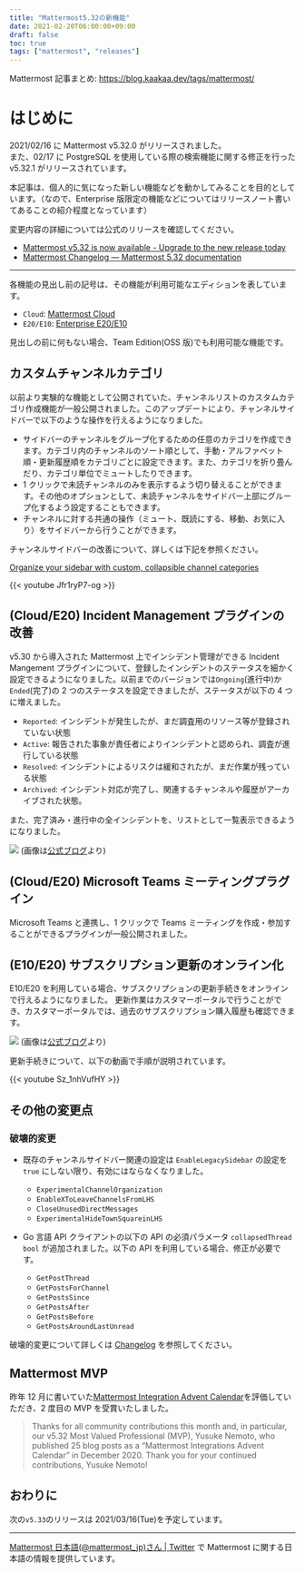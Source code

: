 ```yaml
---
title: "Mattermost5.32の新機能"
date: 2021-02-20T06:00:00+09:00
draft: false
toc: true
tags: ["mattermost", "releases"]
---
```


Mattermost 記事まとめ: https://blog.kaakaa.dev/tags/mattermost/

# はじめに

2021/02/16 に Mattermost v5.32.0 がリリースされました。  
また、02/17 に PostgreSQL を使用している際の検索機能に関する修正を行った v5.32.1 がリリースされています。

本記事は、個人的に気になった新しい機能などを動かしてみることを目的としています。（なので、Enterprise 版限定の機能などについてはリリースノート書いてあることの紹介程度となっています）

変更内容の詳細については公式のリリースを確認してください。

- [Mattermost v5\.32 is now available \- Upgrade to the new release today](https://mattermost.com/blog/mattermost-release-v5-32/)
- [Mattermost Changelog — Mattermost 5\.32 documentation](https://docs.mattermost.com/administration/changelog.html#release-v5-32-feature-release)

---

各機能の見出し前の記号は、その機能が利用可能なエディションを表しています。

- `Cloud`: [Mattermost Cloud](https://mattermost.com/pricing-cloud/)
- `E20/E10`: [Enterprise E20/E10](https://mattermost.com/pricing-self-managed/)

見出しの前に何もない場合、Team Edition(OSS 版)でも利用可能な機能です。

## カスタムチャンネルカテゴリ

以前より実験的な機能として公開されていた、チャンネルリストのカスタムカテゴリ作成機能が一般公開されました。このアップデートにより、チャンネルサイドバーで以下のような操作を行えるようになりました。

- サイドバーのチャンネルをグループ化するための任意のカテゴリを作成できます。カテゴリ内のチャンネルのソート順として、手動・アルファベット順・更新履歴順をカテゴリごとに設定できます。また、カテゴリを折り畳んだり、カテゴリ単位でミュートしたりできます。
- 1 クリックで未読チャンネルのみを表示するよう切り替えることができます。その他のオプションとして、未読チャンネルをサイドバー上部にグループ化するよう設定することもできます。
- チャンネルに対する共通の操作（ミュート、既読にする、移動、お気に入り）をサイドバーから行うことができます。

チャンネルサイドバーの改善について、詳しくは下記を参照ください。

[Organize your sidebar with custom, collapsible channel categories](https://mattermost.com/blog/custom-collapsible-channel-categories/)

{{< youtube Jfr1ryP7-og >}}

## (Cloud/E20) Incident Management プラグインの改善

v5.30 から導入された Mattermost 上でインシデント管理ができる Incident Mangement プラグインについて、登録したインシデントのステータスを細かく設定できるようになりました。以前までのバージョンでは`Ongoing`(進行中)か`Ended`(完了)の 2 つのステータスを設定できましたが、ステータスが以下の 4 つに増えました。

- `Reported`: インシデントが発生したが、まだ調査用のリソース等が登録されていない状態
- `Active`: 報告された事象が責任者によりインシデントと認められ、調査が進行している状態
- `Resolved`: インシデントによるリスクは緩和されたが、まだ作業が残っている状態
- `Archived`: インシデント対応が完了し、関連するチャンネルや履歴がアーカイブされた状態。

また、完了済み・進行中の全インシデントを、リストとして一覧表示できるようになりました。

![](https://blog.kaakaa.dev/images/posts/mattermost/releases-5.32/incident-plugin-list.webp)
(画像は[公式ブログ](https://mattermost.com/blog/mattermost-release-v5-32/)より)

## (Cloud/E20) Microsoft Teams ミーティングプラグイン

Microsoft Teams と連携し、1 クリックで Teams ミーティングを作成・参加することができるプラグインが一般公開されました。

## (E10/E20) サブスクリプション更新のオンライン化

E10/E20 を利用している場合、サブスクリプションの更新手続きをオンラインで行えるようになりました。
更新作業はカスタマーポータルで行うことができ、カスタマーポータルでは、過去のサブスクリプション購入履歴も確認できます。

![](https://blog.kaakaa.dev/images/posts/mattermost/releases-5.32/renew-subscription.webp)
(画像は[公式ブログ](https://mattermost.com/blog/mattermost-release-v5-32/)より)

更新手続きについて、以下の動画で手順が説明されています。

{{< youtube Sz_1nhVufHY >}}

## その他の変更点

### 破壊的変更

- 既存のチャンネルサイドバー関連の設定は `EnableLegacySidebar` の設定を `true` にしない限り、有効にはならなくなりました。

  - `ExperimentalChannelOrganization`
  - `EnableXToLeaveChannelsFromLHS`
  - `CloseUnusedDirectMessages`
  - `ExperimentalHideTownSquareinLHS`

- Go 言語 API クライアントの以下の API の必須パラメータ `collapsedThread bool` が追加されました。以下の API を利用している場合、修正が必要です。
  - `GetPostThread`
  - `GetPostsForChannel`
  - `GetPostsSince`
  - `GetPostsAfter`
  - `GetPostsBefore`
  - `GetPostsAroundLastUnread`

破壊的変更について詳しくは [Changelog](https://docs.mattermost.com/administration/changelog.html#release-v5-32-feature-release) を参照してください。

## Mattermost MVP

昨年 12 月に書いていた[Mattermost Integration Advent Calendar](https://qiita.com/advent-calendar/2020/mattermost-integrations)を評価していただき、2 度目の MVP を受賞いたしました。

> Thanks for all community contributions this month and, in particular, our v5.32 Most Valued Professional (MVP), Yusuke Nemoto, who published 25 blog posts as a “Mattermost Integrations Advent Calendar” in December 2020. Thank you for your continued contributions, Yusuke Nemoto!

## おわりに

次の`v5.33`のリリースは 2021/03/16(Tue)を予定しています。

---

[Mattermost 日本語\(@mattermost_jp\)さん \| Twitter](https://twitter.com/mattermost_jp?lang=ja) で Mattermost に関する日本語の情報を提供しています。
